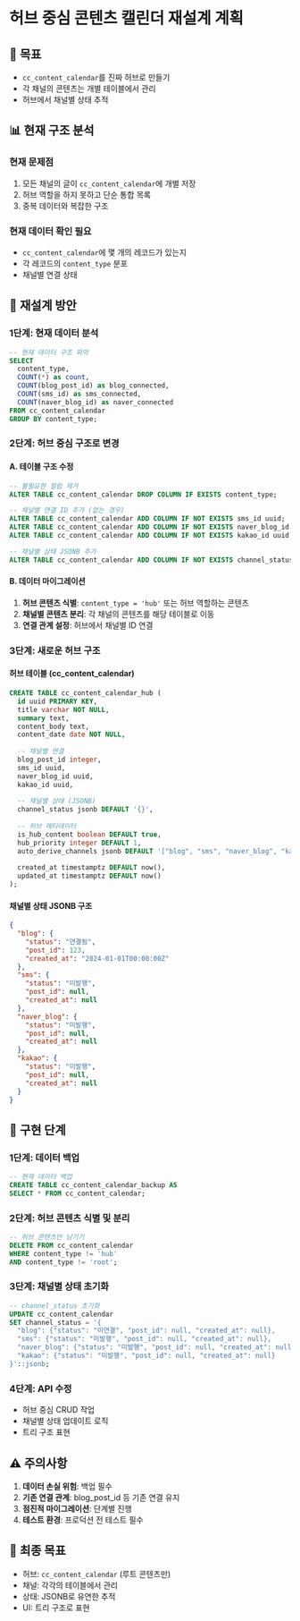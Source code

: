 # 허브 중심 콘텐츠 캘린더 재설계 계획

## 🎯 목표
- `cc_content_calendar`를 진짜 허브로 만들기
- 각 채널의 콘텐츠는 개별 테이블에서 관리
- 허브에서 채널별 상태 추적

## 📊 현재 구조 분석

### 현재 문제점
1. 모든 채널의 글이 `cc_content_calendar`에 개별 저장
2. 허브 역할을 하지 못하고 단순 통합 목록
3. 중복 데이터와 복잡한 구조

### 현재 데이터 확인 필요
- `cc_content_calendar`에 몇 개의 레코드가 있는지
- 각 레코드의 `content_type` 분포
- 채널별 연결 상태

## 🔧 재설계 방안

### 1단계: 현재 데이터 분석
```sql
-- 현재 데이터 구조 파악
SELECT 
  content_type,
  COUNT(*) as count,
  COUNT(blog_post_id) as blog_connected,
  COUNT(sms_id) as sms_connected,
  COUNT(naver_blog_id) as naver_connected
FROM cc_content_calendar 
GROUP BY content_type;
```

### 2단계: 허브 중심 구조로 변경

#### A. 테이블 구조 수정
```sql
-- 불필요한 컬럼 제거
ALTER TABLE cc_content_calendar DROP COLUMN IF EXISTS content_type;

-- 채널별 연결 ID 추가 (없는 경우)
ALTER TABLE cc_content_calendar ADD COLUMN IF NOT EXISTS sms_id uuid;
ALTER TABLE cc_content_calendar ADD COLUMN IF NOT EXISTS naver_blog_id uuid;
ALTER TABLE cc_content_calendar ADD COLUMN IF NOT EXISTS kakao_id uuid;

-- 채널별 상태 JSONB 추가
ALTER TABLE cc_content_calendar ADD COLUMN IF NOT EXISTS channel_status jsonb DEFAULT '{}';
```

#### B. 데이터 마이그레이션
1. **허브 콘텐츠 식별**: `content_type = 'hub'` 또는 허브 역할하는 콘텐츠
2. **채널별 콘텐츠 분리**: 각 채널의 콘텐츠를 해당 테이블로 이동
3. **연결 관계 설정**: 허브에서 채널별 ID 연결

### 3단계: 새로운 허브 구조

#### 허브 테이블 (cc_content_calendar)
```sql
CREATE TABLE cc_content_calendar_hub (
  id uuid PRIMARY KEY,
  title varchar NOT NULL,
  summary text,
  content_body text,
  content_date date NOT NULL,
  
  -- 채널별 연결
  blog_post_id integer,
  sms_id uuid,
  naver_blog_id uuid,
  kakao_id uuid,
  
  -- 채널별 상태 (JSONB)
  channel_status jsonb DEFAULT '{}',
  
  -- 허브 메타데이터
  is_hub_content boolean DEFAULT true,
  hub_priority integer DEFAULT 1,
  auto_derive_channels jsonb DEFAULT '["blog", "sms", "naver_blog", "kakao"]',
  
  created_at timestamptz DEFAULT now(),
  updated_at timestamptz DEFAULT now()
);
```

#### 채널별 상태 JSONB 구조
```json
{
  "blog": {
    "status": "연결됨",
    "post_id": 123,
    "created_at": "2024-01-01T00:00:00Z"
  },
  "sms": {
    "status": "미발행",
    "post_id": null,
    "created_at": null
  },
  "naver_blog": {
    "status": "미발행",
    "post_id": null,
    "created_at": null
  },
  "kakao": {
    "status": "미발행",
    "post_id": null,
    "created_at": null
  }
}
```

## 🚀 구현 단계

### 1단계: 데이터 백업
```sql
-- 현재 데이터 백업
CREATE TABLE cc_content_calendar_backup AS 
SELECT * FROM cc_content_calendar;
```

### 2단계: 허브 콘텐츠 식별 및 분리
```sql
-- 허브 콘텐츠만 남기기
DELETE FROM cc_content_calendar 
WHERE content_type != 'hub' 
AND content_type != 'root';
```

### 3단계: 채널별 상태 초기화
```sql
-- channel_status 초기화
UPDATE cc_content_calendar 
SET channel_status = '{
  "blog": {"status": "미연결", "post_id": null, "created_at": null},
  "sms": {"status": "미발행", "post_id": null, "created_at": null},
  "naver_blog": {"status": "미발행", "post_id": null, "created_at": null},
  "kakao": {"status": "미발행", "post_id": null, "created_at": null}
}'::jsonb;
```

### 4단계: API 수정
- 허브 중심 CRUD 작업
- 채널별 상태 업데이트 로직
- 트리 구조 표현

## ⚠️ 주의사항

1. **데이터 손실 위험**: 백업 필수
2. **기존 연결 관계**: blog_post_id 등 기존 연결 유지
3. **점진적 마이그레이션**: 단계별 진행
4. **테스트 환경**: 프로덕션 전 테스트 필수

## 🎯 최종 목표

- 허브: `cc_content_calendar` (루트 콘텐츠만)
- 채널: 각각의 테이블에서 관리
- 상태: JSONB로 유연한 추적
- UI: 트리 구조로 표현
